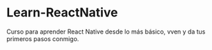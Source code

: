 # Learn-ReactNative
Curso para aprender React Native desde lo más básico, vven y da tus primeros pasos conmigo.
